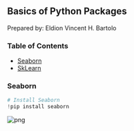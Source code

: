 ## Basics of Python Packages

Prepared by: Eldion Vincent H. Bartolo

### Table of Contents

* [Seaborn](#Seaborn)
* [SkLearn](#SkLearn)

### Seaborn
```python
# Install Seaborn
!pip install seaborn
```
![png](output_8_0.png)
